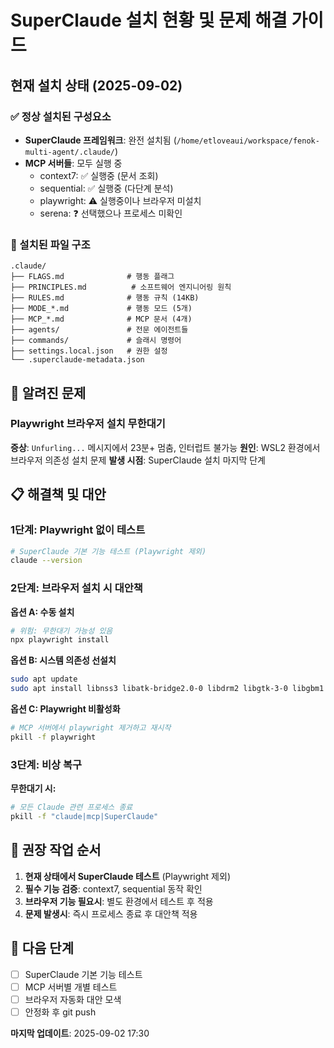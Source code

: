 # SuperClaude 설치 현황 및 문제 해결 가이드

## 현재 설치 상태 (2025-09-02)

### ✅ 정상 설치된 구성요소
- **SuperClaude 프레임워크**: 완전 설치됨 (`/home/etloveaui/workspace/fenok-multi-agent/.claude/`)
- **MCP 서버들**: 모두 실행 중
  - context7: ✅ 실행중 (문서 조회)
  - sequential: ✅ 실행중 (다단계 분석)  
  - playwright: ⚠️ 실행중이나 브라우저 미설치
  - serena: ❓ 선택했으나 프로세스 미확인

### 🔧 설치된 파일 구조
```
.claude/
├── FLAGS.md              # 행동 플래그
├── PRINCIPLES.md          # 소프트웨어 엔지니어링 원칙
├── RULES.md              # 행동 규칙 (14KB)
├── MODE_*.md             # 행동 모드 (5개)
├── MCP_*.md              # MCP 문서 (4개)
├── agents/               # 전문 에이전트들
├── commands/             # 슬래시 명령어
├── settings.local.json   # 권한 설정
└── .superclaude-metadata.json
```

## 🚨 알려진 문제

### Playwright 브라우저 설치 무한대기
**증상**: `Unfurling...` 메시지에서 23분+ 멈춤, 인터럽트 불가능
**원인**: WSL2 환경에서 브라우저 의존성 설치 문제
**발생 시점**: SuperClaude 설치 마지막 단계

## 📋 해결책 및 대안

### 1단계: Playwright 없이 테스트
```bash
# SuperClaude 기본 기능 테스트 (Playwright 제외)
claude --version
```

### 2단계: 브라우저 설치 시 대안책
**옵션 A: 수동 설치**
```bash
# 위험: 무한대기 가능성 있음
npx playwright install
```

**옵션 B: 시스템 의존성 선설치**
```bash
sudo apt update
sudo apt install libnss3 libatk-bridge2.0-0 libdrm2 libgtk-3-0 libgbm1
```

**옵션 C: Playwright 비활성화**
```bash
# MCP 서버에서 playwright 제거하고 재시작
pkill -f playwright
```

### 3단계: 비상 복구
**무한대기 시:**
```bash
# 모든 Claude 관련 프로세스 종료
pkill -f "claude|mcp|SuperClaude"
```

## 🎯 권장 작업 순서

1. **현재 상태에서 SuperClaude 테스트** (Playwright 제외)
2. **필수 기능 검증**: context7, sequential 동작 확인
3. **브라우저 기능 필요시**: 별도 환경에서 테스트 후 적용
4. **문제 발생시**: 즉시 프로세스 종료 후 대안책 적용

## 📝 다음 단계

- [ ] SuperClaude 기본 기능 테스트
- [ ] MCP 서버별 개별 테스트  
- [ ] 브라우저 자동화 대안 모색
- [ ] 안정화 후 git push

**마지막 업데이트**: 2025-09-02 17:30